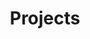 ---
title: "Projects"
description: "This is meta description."
bg_image: "images/backgrounds/need-service.jpg"
draft: false


# custom style
custom_class: "" 
custom_attributes: "" 
custom_css: ""
---
